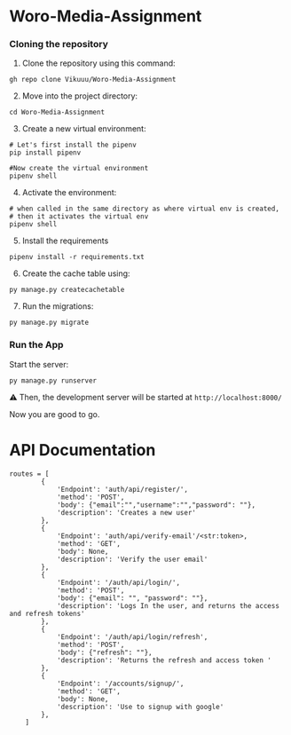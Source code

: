 # Woro-Media-Assignment

### Cloning the repository

1. Clone the repository using this command:

```
gh repo clone Vikuuu/Woro-Media-Assignment
```

2. Move into the project directory:

```
cd Woro-Media-Assignment
```

3. Create a new virtual environment:
```
# Let's first install the pipenv
pip install pipenv

#Now create the virtual environment
pipenv shell
```

4. Activate the environment:
```
# when called in the same directory as where virtual env is created,
# then it activates the virtual env
pipenv shell
```

5. Install the requirements
```
pipenv install -r requirements.txt
```

6. Create the cache table using:
```
py manage.py createcachetable
```

7. Run the migrations:
```
py manage.py migrate
```
### Run the App

Start the server: 
```
py manage.py runserver
```
⚠ Then, the development server will be started at `http://localhost:8000/`

Now you are good to go.


# API Documentation

```
routes = [
        {
            'Endpoint': 'auth/api/register/',
            'method': 'POST',
            'body': {"email":"","username":"","password": ""},
            'description': 'Creates a new user'
        },
        {
            'Endpoint': 'auth/api/verify-email'/<str:token>,
            'method': 'GET',
            'body': None,
            'description': 'Verify the user email'
        },
        {
            'Endpoint': '/auth/api/login/',
            'method': 'POST',
            'body': {"email": "", "password": ""},
            'description': 'Logs In the user, and returns the access and refresh tokens'
        },
        {
            'Endpoint': '/auth/api/login/refresh',
            'method': 'POST',
            'body': {"refresh": ""},
            'description': 'Returns the refresh and access token '
        },
        {
            'Endpoint': '/accounts/signup/',
            'method': 'GET',
            'body': None,
            'description': 'Use to signup with google'
        },
    ]
```

